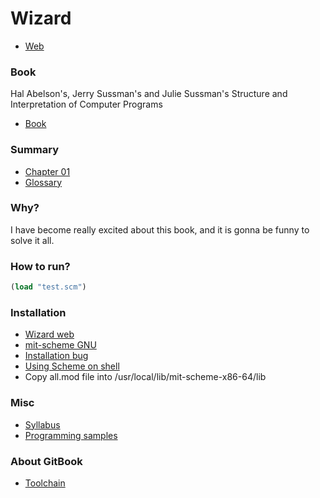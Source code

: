 # Wizard
* [Web](https://dllatas.github.io/wizard/)

### Book
Hal Abelson's, Jerry Sussman's and Julie Sussman's Structure and Interpretation of Computer Programs
* [Book](https://mitpress.mit.edu/sicp/full-text/book/book.html)

### Summary
* [Chapter 01](book/chapter-01/README.md)
* [Glossary](book/glossary/README.md)

### Why?
I have become really excited about this book, and it is gonna be funny to solve it all.

### How to run?

```scheme
(load "test.scm")
```

### Installation 
* [Wizard web](https://mitpress.mit.edu/sicp/scheme/index.html)
* [mit-scheme GNU](http://www.gnu.org/software/mit-scheme/)
* [Installation bug](http://savannah.gnu.org/bugs/?34565)
* [Using Scheme on shell](https://dustingram.com/articles/2012/08/01/using-scheme-in-macos-x-on-the-command-line)
* Copy all.mod file into /usr/local/lib/mit-scheme-x86-64/lib

### Misc 
* [Syllabus](https://mitpress.mit.edu/sicp/syllabus.html)
* [Programming samples](https://mitpress.mit.edu/sicp/psets/index.html)

### About GitBook
* [Toolchain](https://toolchain.gitbook.com)
